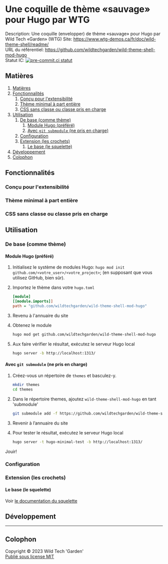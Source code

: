 # Une coquille de thème «sauvage» pour Hugo par WTG

Description:	Une coquille (envelopper) de thème «sauvage» pour Hugo par
					Wild Tech «Garden» (WTG)
Site: <https://www.wtg-demos.ca/fr/doc/wild-theme-shell/readme/>  
URL du référentiel: <https://github.com/wildtechgarden/wild-theme-shell-mod-hugo>\
Statut IC: [![pre-commit.ci statut](https://results.pre-commit.ci/badge/github/wildtechgarden/wild-theme-shell-mod-hugo/main.svg)][pre-commit-ic]

## Matières

1. [Matières](#matières)
2. [Fonctionnalités](#fonctionnalités)
	1. [Conçu pour l'extensibilité](#conçu-pour-lextensibilité)
	2. [Thème minimal à part entière](#thème-minimal-à-part-entière)
	3. [CSS sans classe ou classe pris en charge](#css-sans-classe-ou-classe-pris-en-charge)
3. [Utilisation](#utilisation)
	1. [De base (comme thème)](#de-base-comme-thème)
		1. [Module Hugo (préféré)](#module-hugo-préféré)
		2. [Avec `git submodule` (ne pris en charge)](#avec-git-submodule-ne-pris-en-charge)
	2. [Configuration](#configuration)
	3. [Extension (les crochets)](#extension-les-crochets)
		1. [Le base (le squelette)](#le-base-le-squelette)
4. [Développement](#développement)
5. [Colophon](#colophon)

## Fonctionnalités

### Conçu pour l'extensibilité

### Thème minimal à part entière

### CSS sans classe ou classe pris en charge

## Utilisation

### De base (comme thème)

#### Module Hugo (préféré)

1. Initialisez le système de modules Hugo: `hugo mod init
	github.com/<votre_user>/<votre_project>`; (en supposant que vous utilisez
	GitHub, bien sûr).
2. Importez le thème dans votre `hugo.toml`

	```ini
	[module]
	[[module.imports]]
	path = "github.com/wildtechgarden/wild-theme-shell-mod-hugo"
	```

3. Revenu à l'annuaire du site
4. Obtenez le module

	```sh
	hugo mod get github.com/wildtechgarden/wild-theme-shell-mod-hugo
	```

5. Aux faire vérifier le résultat, exécutez le serveur Hugo local

	```sh
	hugo server -b http://localhost:1313/
	```

#### Avec `git submodule` (ne pris en charge)

1. Créez-vous un répertoire de `themes` et basculez-y.

	```sh
	mkdir themes
	cd themes
	```

2. Dans le répertoire themes, ajoutez `wild-theme-shell-mod-hugo` en tant
'submodule'

	```sh
	git submodule add -f https://github.com/wildtechgarden/wild-theme-shell-mod-hugo.git
	```

3. Revenir à l’annuaire du site
4. Pour tester le résultat, exécutez le serveur Hugo local

	```sh
	hugo server -t hugo-minimal-test -b http://localhost:1313/
	```

Jouir!

### Configuration

### Extension (les crochets)

#### Le base (le squelette)

Voir [le documentation du squelette][skel]

## Développement

-------

## Colophon

Copyright © 2023 Wild Tech 'Garden'  
[Publié sous license MIT](LICENSE)

[skel]: docs/skeleton.fr.md
[pre-commit-ic]: https://results.pre-commit.ci/latest/github/wildtechgarden/wild-theme-shell-mod-hugo/main
